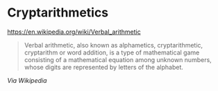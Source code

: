 # Cryptarithmetics 

https://en.wikipedia.org/wiki/Verbal_arithmetic

> Verbal arithmetic, also known as alphametics, cryptarithmetic, cryptarithm or word addition, is a type of mathematical game consisting of a mathematical equation among unknown numbers, whose digits are represented by letters of the alphabet.

_Via Wikipedia_

